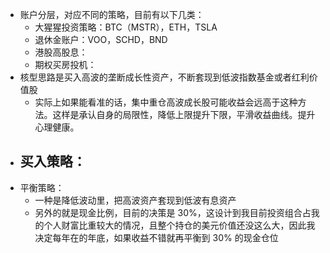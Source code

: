 - 账户分层，对应不同的策略，目前有以下几类：
	- 大猩猩投资策略：BTC（MSTR），ETH，TSLA
	- 退休金账户：VOO，SCHD，BND
	- 港股高股息：
	- 期权买房投机：
- 核型思路是买入高波的垄断成长性资产，不断套现到低波指数基金或者红利价值股
	- 实际上如果能看准的话，集中重仓高波成长股可能收益会远高于这种方法。这样是承认自身的局限性，降低上限提升下限，平滑收益曲线。提升心理健康。
- 买入策略：
	-
- 平衡策略：
	- 一种是降低波动里，把高波资产套现到低波有息资产
	- 另外的就是现金比例，目前的决策是 30%，这设计到我目前投资组合占我的个人财富比重较大的情况，且整个持仓的美元价值还没这么大，因此我决定每年在的年底，如果收益不错就再平衡到 30% 的现金仓位